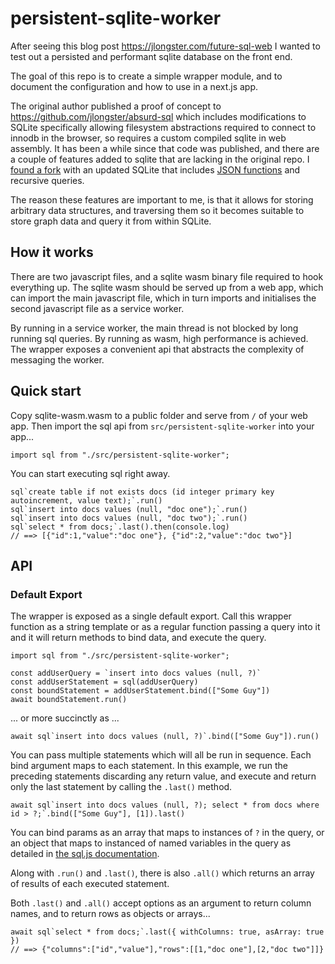 # persistent-sqlite-worker

After seeing this blog post https://jlongster.com/future-sql-web I wanted to test out a persisted and performant sqlite database on the front end.

The goal of this repo is to create a simple wrapper module, and to document the configuration and how to use in a next.js app.

The original author published a proof of concept to https://github.com/jlongster/absurd-sql which includes modifications to SQLite specifically allowing filesystem abstractions required to connect to innodb in the browser, so requires a custom compiled sqlite in web assembly. It has been a while since that code was published, and there are a couple of features added to sqlite that are lacking in the original repo. I [found a fork](https://www.npmjs.com/package/@aphro/absurd-sql) with an updated SQLite that includes [JSON functions](https://www.sqlite.org/json1.html) and recursive queries.

The reason these features are important to me, is that it allows for storing arbitrary data structures, and traversing them so it becomes suitable to store graph data and query it from within SQLite.

## How it works

There are two javascript files, and a sqlite wasm binary file required to hook everything up. The sqlite wasm should be served up from a web app, which can import the main javascript file, which in turn imports and initialises the second javascript file as a service worker.

By running in a service worker, the main thread is not blocked by long running sql queries. By running as wasm, high performance is achieved. The wrapper exposes a convenient api that abstracts the complexity of messaging the worker.

## Quick start

Copy sqlite-wasm.wasm to a public folder and serve from `/` of your web app. Then import the sql api from `src/persistent-sqlite-worker` into your app...

    import sql from "./src/persistent-sqlite-worker";

You can start executing sql right away.

    sql`create table if not exists docs (id integer primary key autoincrement, value text);`.run()
    sql`insert into docs values (null, "doc one");`.run()
    sql`insert into docs values (null, "doc two");`.run()
    sql`select * from docs;`.last().then(console.log)
    // ==> [{"id":1,"value":"doc one"}, {"id":2,"value":"doc two"}]

## API

### Default Export

The wrapper is exposed as a single default export. Call this wrapper function as a string template or as a regular function passing a query into it and it will return methods to bind data, and execute the query.

    import sql from "./src/persistent-sqlite-worker";

    const addUserQuery = `insert into docs values (null, ?)`
    const addUserStatement = sql(addUserQuery)
    const boundStatement = addUserStatement.bind(["Some Guy"])
    await boundStatement.run()

... or more succinctly as ...

    await sql`insert into docs values (null, ?)`.bind(["Some Guy"]).run()
    
You can pass multiple statements which will all be run in sequence. Each bind argument maps to each statement. In this example, we run the preceding statements discarding any return value, and execute and return only the last statement by calling the `.last()` method.

    await sql`insert into docs values (null, ?); select * from docs where id > ?;`.bind(["Some Guy"], [1]).last()

You can bind params as an array that maps to instances of `?` in the query, or an object that maps to instanced of named variables in the query as detailed in [the sql.js documentation](https://sql.js.org/documentation/Statement.html#%255B%2522bind%2522%255D).

Along with `.run()` and `.last()`, there is also `.all()` which returns an array of results of each executed statement.

Both `.last()` and `.all()` accept options as an argument to return column names, and to return rows as objects or arrays...

    await sql`select * from docs;`.last({ withColumns: true, asArray: true })
    // ==> {"columns":["id","value"],"rows":[[1,"doc one"],[2,"doc two"]]}
